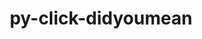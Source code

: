---
title: "py-click-didyoumean"
layout: cache
categories: [package, develop]
meta: {"compilers": ["none"], "num_specs": 15, "num_specs_by_stack": {"radiuss": 15, "root": 15}, "oss": ["ubuntu18.04"], "platforms": ["linux"], "stacks": ["radiuss", "root"], "targets": ["x86_64_v3"], "versions": ["0.0.3"]}
spec_details: [{"compiler": "none", "hash": "36zyffbjlakbtwaygxsnswcbbeuuyq75", "os": "ubuntu18.04", "platform": "linux", "size": "-", "stacks": ["radiuss", "root"], "target": "x86_64_v3", "variants": ["build_system=python_pip"], "versions": ["0.0.3"]}, {"compiler": "none", "hash": "3eoi7w3iycpscnyjs42jgoy436dznrhl", "os": "ubuntu18.04", "platform": "linux", "size": "-", "stacks": ["radiuss", "root"], "target": "x86_64_v3", "variants": ["build_system=python_pip"], "versions": ["0.0.3"]}, {"compiler": "none", "hash": "4pz5ntgcwmpfar4qbipdnd6ruhw74ohz", "os": "ubuntu18.04", "platform": "linux", "size": "-", "stacks": ["radiuss", "root"], "target": "x86_64_v3", "variants": ["build_system=python_pip"], "versions": ["0.0.3"]}, {"compiler": "none", "hash": "4z75pag7mnfu6tkb6opxv5vk7hun35d6", "os": "ubuntu18.04", "platform": "linux", "size": "-", "stacks": ["radiuss", "root"], "target": "x86_64_v3", "variants": ["build_system=python_pip"], "versions": ["0.0.3"]}, {"compiler": "none", "hash": "apvpbtz3b4qrmfhrpyem7iropghj6gtq", "os": "ubuntu18.04", "platform": "linux", "size": "-", "stacks": ["radiuss", "root"], "target": "x86_64_v3", "variants": ["build_system=python_pip"], "versions": ["0.0.3"]}, {"compiler": "none", "hash": "g4yvsdejahtraidbtvp6bgfi4ss3qt2i", "os": "ubuntu18.04", "platform": "linux", "size": "-", "stacks": ["radiuss", "root"], "target": "x86_64_v3", "variants": ["build_system=python_pip"], "versions": ["0.0.3"]}, {"compiler": "none", "hash": "k6kk3xaxcswwdur6eteeboo64xu4ebx5", "os": "ubuntu18.04", "platform": "linux", "size": "-", "stacks": ["radiuss", "root"], "target": "x86_64_v3", "variants": ["build_system=python_pip"], "versions": ["0.0.3"]}, {"compiler": "none", "hash": "kinimkmcnvx45yfcl3d4eb42ix45vo46", "os": "ubuntu18.04", "platform": "linux", "size": "-", "stacks": ["radiuss", "root"], "target": "x86_64_v3", "variants": ["build_system=python_pip"], "versions": ["0.0.3"]}, {"compiler": "none", "hash": "mtteor66i265cupylqxphhetvvikyzia", "os": "ubuntu18.04", "platform": "linux", "size": "-", "stacks": ["radiuss", "root"], "target": "x86_64_v3", "variants": ["build_system=python_pip"], "versions": ["0.0.3"]}, {"compiler": "none", "hash": "n5cz5azrp4u53u7lyjbz2awf6uhuwory", "os": "ubuntu18.04", "platform": "linux", "size": "-", "stacks": ["radiuss", "root"], "target": "x86_64_v3", "variants": ["build_system=python_pip"], "versions": ["0.0.3"]}, {"compiler": "none", "hash": "q5dveghketqt5upyayfonzaakd64rtsf", "os": "ubuntu18.04", "platform": "linux", "size": "-", "stacks": ["radiuss", "root"], "target": "x86_64_v3", "variants": ["build_system=python_pip"], "versions": ["0.0.3"]}, {"compiler": "none", "hash": "tylaxu7nw33kjarn6uunplsbierhd2qr", "os": "ubuntu18.04", "platform": "linux", "size": "-", "stacks": ["radiuss", "root"], "target": "x86_64_v3", "variants": ["build_system=python_pip"], "versions": ["0.0.3"]}, {"compiler": "none", "hash": "wfwo2felndqmvumbwbiv3mrtjs3j3pek", "os": "ubuntu18.04", "platform": "linux", "size": "-", "stacks": ["radiuss", "root"], "target": "x86_64_v3", "variants": ["build_system=python_pip"], "versions": ["0.0.3"]}, {"compiler": "none", "hash": "xcdjjz7n7kbzv2idjgxxawhhiw65hiq3", "os": "ubuntu18.04", "platform": "linux", "size": "-", "stacks": ["radiuss", "root"], "target": "x86_64_v3", "variants": ["build_system=python_pip"], "versions": ["0.0.3"]}, {"compiler": "none", "hash": "xgowgyxn6m65mo3k3sp5i7rpgoe6pajl", "os": "ubuntu18.04", "platform": "linux", "size": "-", "stacks": ["radiuss", "root"], "target": "x86_64_v3", "variants": ["build_system=python_pip"], "versions": ["0.0.3"]}]
---